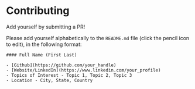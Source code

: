 # Contributing
Add yourself by submitting a PR!

Please add yourself alphabetically to the `README.md` file (click the pencil icon to edit), in the following format:
```
#### Full Name (First Last)

- [Github](https://github.com/your_handle)
- [Website/LinkedIn](https://www.linkedin.com/your_profile)
- Topics of Interest - Topic 1, Topic 2, Topic 3
- Location - City, State, Country
```
